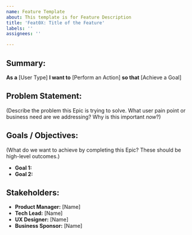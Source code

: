 ```yaml
---
name: Feature Template
about: This template is for Feature Description
title: 'Feat0X: Title of the Feature'
labels: ''
assignees: ''

---
```


## Summary:
**As a** [User Type] 
**I want to** [Perform an Action] 
**so that** [Achieve a Goal]

## Problem Statement:
(Describe the problem this Epic is trying to solve. What user pain point or business need are we addressing? Why is this important *now*?)

## Goals / Objectives:
(What do we want to achieve by completing this Epic? These should be high-level outcomes.)
* **Goal 1:**
* **Goal 2:** 

## Stakeholders:
- **Product Manager:** [Name]
- **Tech Lead:** [Name]
- **UX Designer:** [Name]
- **Business Sponsor:** [Name]
